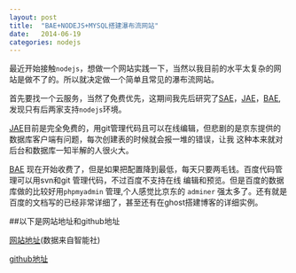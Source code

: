 ```yaml
---
layout: post
title:  "BAE+NODEJS+MYSQL搭建瀑布流网站"
date:   2014-06-19 
categories: nodejs
---
```


最近开始接触`nodejs`，想做一个网站实践一下，当然以我目前的水平太复杂的网站是做不了的。所以就决定做一个简单且常见的瀑布流网站。

首先要找一个云服务，当然了免费优先，这期间我先后研究了[SAE][sina]，[JAE][jd]，[BAE][baidu],发现只有后两家支持`nodejs`环境。

[JAE][jd]目前是完全免费的，用git管理代码且可以在线编辑，但悲剧的是京东提供的数据库客户端有问题，每次创建表的时候就会报一堆的错误，让我
这种本来就对后台和数据库一知半解的人很火大。

[BAE][baidu] 现在开始收费了，但是如果把配置降到最低，每天只要两毛钱。百度代码管理可以用svn和git 管理代码，不过百度不支持在线
编辑和预览。但是百度的数据库做的比较好用`phpmyadmin` 管理,个人感觉比京东的 `adminer` 强太多了。还有就是百度的文档写的已经非常详细了，甚至还有在ghost搭建博客的详细实例。

##以下是网站地址和github地址

[网站地址][website](数据来自智能社)

[github地址][github]















[website]: http://skylerzhang.duapp.com/index.html
[github]: https://github.com/skylerzhang/pbl
[sina]: http://sae.sina.com.cn/
[jd]: http://jae.jd.com/
[baidu]: http://developer.baidu.com/